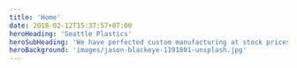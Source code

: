 ```yaml
---
title: 'Home'
date: 2018-02-12T15:37:57+07:00
heroHeading: 'Seattle Plastics'
heroSubHeading: 'We have perfected custom manufacturing at stock prices.'
heroBackground: 'images/jason-blackeye-1191801-unsplash.jpg'
---
```

